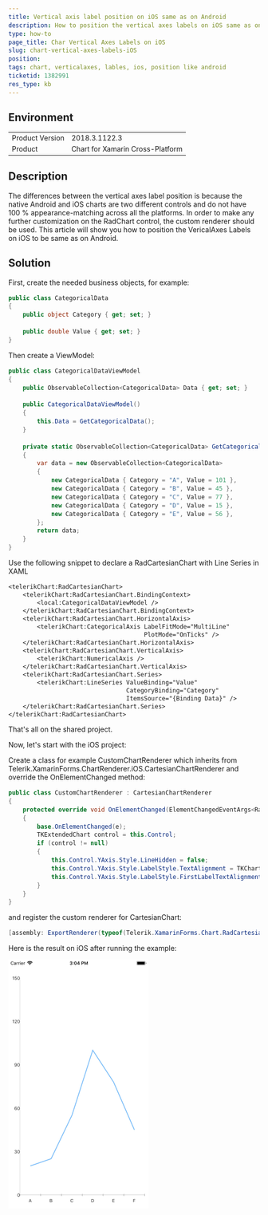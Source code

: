```yaml
---
title: Vertical axis label position on iOS same as on Android
description: How to position the vertical axes labels on iOS same as on Android
type: how-to
page_title: Char Vertical Axes Labels on iOS
slug: chart-vertical-axes-labels-iOS
position: 
tags: chart, verticalaxes, lables, ios, position like android
ticketid: 1382991
res_type: kb
---
```


## Environment
<table>
	<tr>
		<td>Product Version</td>
		<td>2018.3.1122.3</td>
	</tr>
	<tr>
		<td>Product</td>
		<td>Chart for Xamarin Cross-Platform</td>
	</tr>
</table>


## Description

The differences between the vertical axes label position is because the native Android and iOS charts are two different controls and do not have 100 % appearance-matching across all the platforms. In order to make any further customization on the RadChart control, the custom renderer should be used. This article will show you how to position the VericalAxes Labels on iOS to be same as on Android. 

## Solution

First, create the needed business objects, for example:

```C#
public class CategoricalData
{
    public object Category { get; set; }

    public double Value { get; set; }
}
```

Then create a ViewModel:

```C#
public class CategoricalDataViewModel
{
    public ObservableCollection<CategoricalData> Data { get; set; }

    public CategoricalDataViewModel()
    {
        this.Data = GetCategoricalData();
    }

    private static ObservableCollection<CategoricalData> GetCategoricalData()
    {
        var data = new ObservableCollection<CategoricalData>
        {
            new CategoricalData { Category = "A", Value = 101 },
            new CategoricalData { Category = "B", Value = 45 },
            new CategoricalData { Category = "C", Value = 77 },
            new CategoricalData { Category = "D", Value = 15 },
            new CategoricalData { Category = "E", Value = 56 },
        };
        return data;
    }
}
```

Use the following snippet to declare a RadCartesianChart with Line Series in XAML

```XAML
<telerikChart:RadCartesianChart>
    <telerikChart:RadCartesianChart.BindingContext>
        <local:CategoricalDataViewModel />
    </telerikChart:RadCartesianChart.BindingContext>
    <telerikChart:RadCartesianChart.HorizontalAxis>
        <telerikChart:CategoricalAxis LabelFitMode="MultiLine"
                                      PlotMode="OnTicks" />
    </telerikChart:RadCartesianChart.HorizontalAxis>
    <telerikChart:RadCartesianChart.VerticalAxis>
        <telerikChart:NumericalAxis />
    </telerikChart:RadCartesianChart.VerticalAxis>
    <telerikChart:RadCartesianChart.Series>
        <telerikChart:LineSeries ValueBinding="Value"
                                 CategoryBinding="Category"
                                 ItemsSource="{Binding Data}" />
    </telerikChart:RadCartesianChart.Series>
</telerikChart:RadCartesianChart>
```

That's all on the shared project.

Now, let's start with the iOS project:

Create a class for example CustomChartRenderer which inherits from Telerik.XamarinForms.ChartRenderer.iOS.CartesianChartRenderer and override the OnElementChanged method:

```C#
public class CustomChartRenderer : CartesianChartRenderer
{
    protected override void OnElementChanged(ElementChangedEventArgs<RadCartesianChart> e)
    {
        base.OnElementChanged(e);
        TKExtendedChart control = this.Control;
        if (control != null)
        {
            this.Control.YAxis.Style.LineHidden = false;
            this.Control.YAxis.Style.LabelStyle.TextAlignment = TKChartAxisLabelAlignment.Left;
            this.Control.YAxis.Style.LabelStyle.FirstLabelTextAlignment = TKChartAxisLabelAlignment.Left;
        }
    }
}
```

and register the custom renderer for CartesianChart:

```C#
[assembly: ExportRenderer(typeof(Telerik.XamarinForms.Chart.RadCartesianChart), typeof(CustomChartRenderer))]
```

Here is the result on iOS after running the example:

![Chart Vertical Axes Label position](images/chart-vertical-axes-label-position-ios.png)
